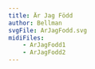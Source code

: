 ```yaml
---
title: Är Jag Född
author: Bellman
svgFile: ArJagFodd.svg
midiFiles:
    - ArJagFodd1
    - ArJagFodd2
---
```

